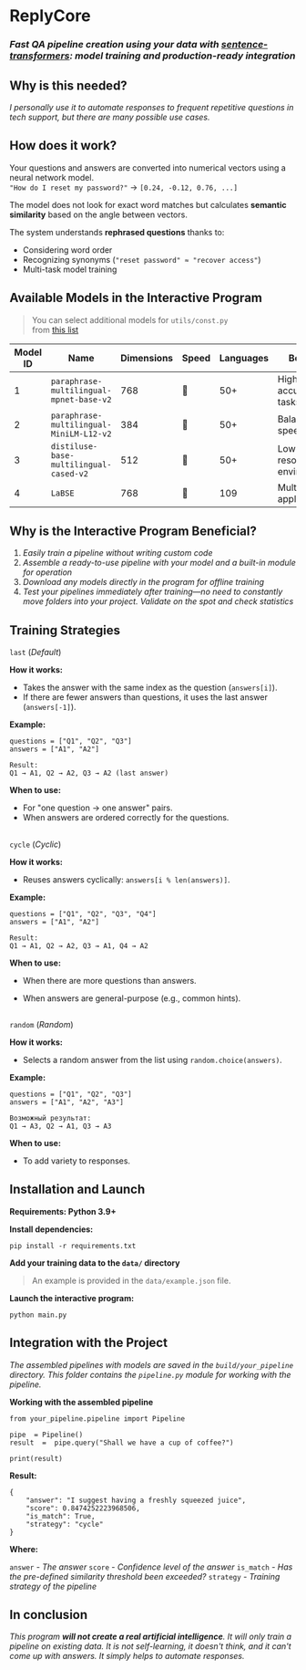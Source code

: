 # ReplyCore

### _Fast QA pipeline creation using your data with [sentence-transformers](https://pypi.org/project/sentence-transformers/): model training and production-ready integration_

## Why is this needed?

_I personally use it to automate responses to frequent repetitive questions in tech support, but there are many possible use cases._

## How does it work?

Your questions and answers are converted into numerical vectors using a neural network model.  
`"How do I reset my password?"` → `[0.24, -0.12, 0.76, ...]`

The model does not look for exact word matches but calculates **semantic similarity** based on the angle between vectors.

The system understands **rephrased questions** thanks to:

- Considering word order
- Recognizing synonyms (`"reset password" ≈ "recover access"`)
- Multi-task model training

## Available Models in the Interactive Program

> You can select additional models for `utils/const.py`  
> from [this list](https://www.sbert.net/docs/sentence_transformer/pretrained_models.html)

| Model ID | Name                                    | Dimensions | Speed | Languages | Best For                  | Size  |
| -------- | --------------------------------------- | ---------- | ----- | --------- | ------------------------- | ----- |
| 1        | `paraphrase-multilingual-mpnet-base-v2` | 768        | 🐢    | 50+       | Highest accuracy tasks    | 1.2GB |
| 2        | `paraphrase-multilingual-MiniLM-L12-v2` | 384        | 🚗    | 50+       | Balanced speed/quality    | 470MB |
| 3        | `distiluse-base-multilingual-cased-v2`  | 512        | 🚄    | 50+       | Low-resource environments | 480MB |
| 4        | `LaBSE`                                 | 768        | 🐢    | 109       | Multilingual applications | 1.8GB |

## Why is the Interactive Program Beneficial?

1. _Easily train a pipeline without writing custom code_
2. _Assemble a ready-to-use pipeline with your model and a built-in module for operation_
3. _Download any models directly in the program for offline training_
4. _Test your pipelines immediately after training—no need to constantly move folders into your project. Validate on the spot and check statistics_

## Training Strategies

`last` (_Default_)

**How it works:**

- Takes the answer with the same index as the question (`answers[i]`).
- If there are fewer answers than questions, it uses the last answer (`answers[-1]`).

**Example:**

    questions = ["Q1", "Q2", "Q3"]
    answers = ["A1", "A2"]

    Result:
    Q1 → A1, Q2 → A2, Q3 → A2 (last answer)

**When to use:**

- For "one question → one answer" pairs.
- When answers are ordered correctly for the questions.

##

`cycle` (_Cyclic_)

**How it works:**

- Reuses answers cyclically: `answers[i % len(answers)]`.

**Example:**

    questions = ["Q1", "Q2", "Q3", "Q4"]
    answers = ["A1", "A2"]

    Result:
    Q1 → A1, Q2 → A2, Q3 → A1, Q4 → A2

**When to use:**

- When there are more questions than answers.
- When answers are general-purpose (e.g., common hints).

  ##

`random` (_Random_)

**How it works:**

- Selects a random answer from the list using `random.choice(answers)`.

**Example:**

    questions = ["Q1", "Q2", "Q3"]
    answers = ["A1", "A2", "A3"]

    Возможный результат:
    Q1 → A3, Q2 → A1, Q3 → A3

**When to use:**

- To add variety to responses.

## Installation and Launch

**Requirements: Python 3.9+**

**Install dependencies:**

    pip install -r requirements.txt

**Add your training data to the `data/` directory**

> An example is provided in the `data/example.json` file.

**Launch the interactive program:**

    python main.py

## Integration with the Project

_The assembled pipelines with models are saved in the `build/your_pipeline` directory. This folder contains the `pipeline.py` module for working with the pipeline._

**Working with the assembled pipeline**

    from your_pipeline.pipeline import Pipeline

    pipe  = Pipeline()
    result  =  pipe.query("Shall we have a cup of coffee?")

    print(result)

**Result:**

    {
        "answer": "I suggest having a freshly squeezed juice",
        "score": 0.8474252223968506,
        "is_match": True,
        "strategy": "cycle"
    }

**Where:**

`answer` - _The answer_
`score` - _Confidence level of the answer_
`is_match` - _Has the pre-defined similarity threshold been exceeded?_
`strategy` - _Training strategy of the pipeline_

## In conclusion

_This program **will not create a real artificial intelligence**. It will only train a pipeline on existing data. It is not self-learning, it doesn't think, and it can't come up with answers. It simply helps to automate responses._
